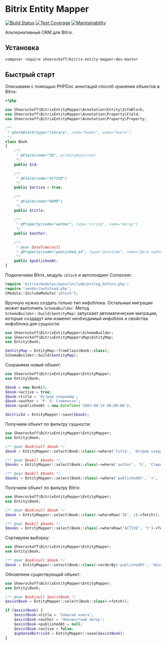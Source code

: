 # Bitrix Entity Mapper

[![Build Status](https://img.shields.io/travis/com/sheerockoff/bitrix-entity-mapper.svg)](https://travis-ci.com/sheerockoff/bitrix-entity-mapper)
[![Test Coverage](https://img.shields.io/codeclimate/coverage/sheerockoff/bitrix-entity-mapper.svg)](https://codeclimate.com/github/sheerockoff/bitrix-entity-mapper/test_coverage)
[![Maintainability](https://img.shields.io/codeclimate/maintainability-percentage/sheerockoff/bitrix-entity-mapper.svg)](https://codeclimate.com/github/sheerockoff/bitrix-entity-mapper/maintainability)

Альтернативный ORM для Bitrix.

## Установка

```bash
composer require sheerockoff/bitrix-entity-mapper:dev-master
```

## Быстрый старт

Описываем с помощью PHPDoc аннотаций способ хранения объектов в Bitrix:

```php
<?php

use Sheerockoff\BitrixEntityMapper\Annotation\Entity\InfoBlock;
use Sheerockoff\BitrixEntityMapper\Annotation\Property\Field;
use Sheerockoff\BitrixEntityMapper\Annotation\Property\Property;

/**
 * @InfoBlock(type="library", code="books", name="Книги")
 */
class Book
{
    /**
     * @Field(code="ID", primaryKey=true) 
     */
    public $id;
    
    /**
     * @Field(code="ACTIVE") 
     */
    public $active = true;
    
    /**
     * @Field(code="NAME") 
     */
    public $title;
    
    /**
     * @Property(code="author", type="string", name="Автор") 
     */
    public $author;
    
    /**
     * @var DateTime|null
     * @Property(code="published_at", type="datetime", name="Дата публикации") 
     */
    public $publishedAt;
}
```

Подключаем Bitrix, модуль `iblock` и автолоадинг Composer:

```php
require 'bitrix/modules/main/include/prolog_before.php';
require 'vendor/autoload.php';
CModule::IncludeModule('iblock');
```

Вручную нужно создать только тип инфоблока. Остальные миграции может выполнить `SchemaBuilder`. 
Метод `SchemaBuilder::build($entityMap)` запускает автоматические миграции, которые
создадут или изменят необходимый инфоблок и свойства инфоблока для сущности:

```php
use Sheerockoff\BitrixEntityMapper\SchemaBuilder;
use Sheerockoff\BitrixEntityMapper\Map\EntityMap;
use Entity\Book;

$entityMap = EntityMap::fromClass(Book::class);
SchemaBuilder::build($entityMap);
```

Сохраняем новый объект:

```php
use Sheerockoff\BitrixEntityMapper\EntityMapper;
use Entity\Book;

$book = new Book();
$book->active = true;
$book->title = 'Остров сокровищ';
$book->author = 'Р. Л. Стивенсон';
$book->publishedAt = new DateTime('1883-06-14 00:00:00');

$bitrixId = EntityMapper::save($book);
```

Получаем объект по фильтру сущности:

```php
use Sheerockoff\BitrixEntityMapper\EntityMapper;
use Entity\Book;

/** @var Book|null $book */
$book = EntityMapper::select(Book::class)->where('title', 'Остров сокровищ')->fetch();

/** @var Book[] $books */
$books = EntityMapper::select(Book::class)->where('author', '%', 'Стивенсон')->fetchAll();

/** @var Book[] $books */
$books = EntityMapper::select(Book::class)->where('publishedAt', '<', '01.01.1900')->fetchAll();
```

Получаем объект по фильтру Bitrix:

```php
use Sheerockoff\BitrixEntityMapper\EntityMapper;
use Entity\Book;

/** @var Book|null $book */
$book = EntityMapper::select(Book::class)->whereRaw('ID', 1)->fetch();

/** @var Book[] $books */
$books = EntityMapper::select(Book::class)->whereRaw('ACTIVE', 'Y')->fetchAll();
```

Сортируем выборку:

```php
use Sheerockoff\BitrixEntityMapper\EntityMapper;
use Entity\Book;

/** @var Book|null $book */
$book = EntityMapper::select(Book::class)->orderBy('publishedAt', 'desc')->fetch();
```

Обновляем существующий объект:

```php
use Sheerockoff\BitrixEntityMapper\EntityMapper;
use Entity\Book;

/** @var Book|null $existBook */
$existBook = EntityMapper::select(Book::class)->fetch();

if ($existBook) {
    $existBook->title = 'Забытая книга';
    $existBook->author = 'Неизвестный автор';
    $existBook->publishedAt = null;
    $existBook->active = false;
    $updatedBitrixId = EntityMapper::save($existBook);
}
```